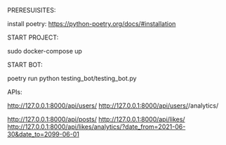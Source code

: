 PRERESUISITES:

install poetry:
https://python-poetry.org/docs/#installation

START PROJECT:

sudo docker-compose up

START BOT:

poetry run python testing_bot/testing_bot.py

APIs:

http://127.0.0.1:8000/api/users/
http://127.0.0.1:8000/api/users/<id>/analytics/

http://127.0.0.1:8000/api/posts/
http://127.0.0.1:8000/api/likes/
http://127.0.0.1:8000/api/likes/analytics/?date_from=2021-06-30&date_to=2099-06-01
